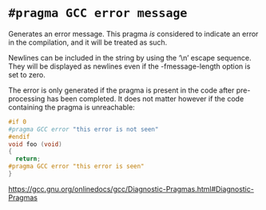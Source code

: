# `#pragma GCC error message`

Generates an error message.  This pragma *is* considered to indicate an error in the compilation, and it will be treated as such.

Newlines can be included in the string by using the ‘\n’ escape sequence.  They will be displayed as newlines even if the -fmessage-length option is set to zero.

The error is only generated if the pragma is present in the code after pre-processing has been completed.  It does not matter however if the code containing the pragma is unreachable:

```c
#if 0
#pragma GCC error "this error is not seen"
#endif
void foo (void)
{
  return;
#pragma GCC error "this error is seen"
}
```

https://gcc.gnu.org/onlinedocs/gcc/Diagnostic-Pragmas.html#Diagnostic-Pragmas
